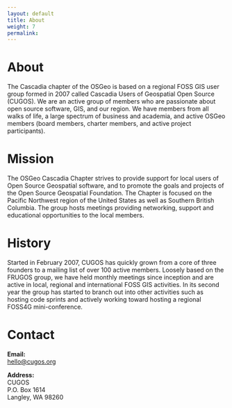 ```yaml
---
layout: default
title: About
weight: 7
permalink: 
---
```


About
=====
The Cascadia chapter of the OSGeo is based on a regional FOSS GIS user group formed in 2007 called Cascadia Users of Geospatial Open Source (CUGOS). We are an active group of members who are passionate about open source software, GIS, and our region. We have members from all walks of life, a large spectrum of business and academia, and active OSGeo members (board members, charter members, and active project participants).

Mission
=======
The OSGeo Cascadia Chapter strives to provide support for local users of Open Source Geospatial software, and to promote the goals and projects of the Open Source Geospatial Foundation. The Chapter is focused on the Pacific Northwest region of the United States as well as Southern British Columbia. The group hosts meetings providing networking, support and educational opportunities to the local members. 

History
=======
Started in February 2007, CUGOS has quickly grown from a core of three founders to a mailing list of over 100 active members. Loosely based on the FRUGOS group, we have held monthly meetings since inception and are active in local, regional and international FOSS GIS activities. In its second year the group has started to branch out into other activities such as hosting code sprints and actively working toward hosting a regional FOSS4G mini-conference.

Contact
=======
**Email:**  
hello@cugos.org

**Address:**  
CUGOS  
P.O. Box 1614  
Langley, WA 98260  

